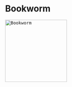 # Bookworm

<kbd><img src="https://user-images.githubusercontent.com/12739843/152687604-678f6129-a8f7-4357-bcec-f7891296e9a7.gif" width="200px" alt="Bookworm"/></kbd>
